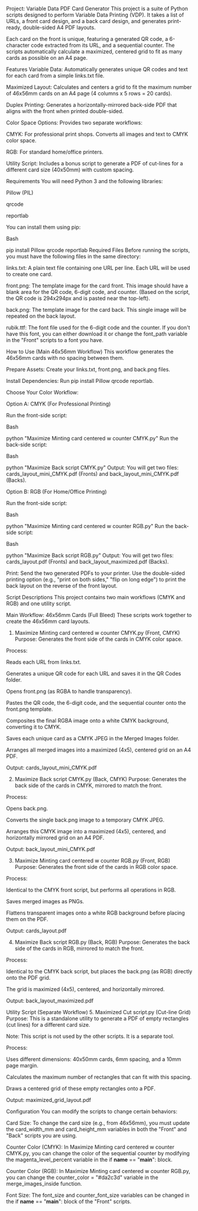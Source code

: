 Project: Variable Data PDF Card Generator
This project is a suite of Python scripts designed to perform Variable Data Printing (VDP). It takes a list of URLs, a front card design, and a back card design, and generates print-ready, double-sided A4 PDF layouts.

Each card on the front is unique, featuring a generated QR code, a 6-character code extracted from its URL, and a sequential counter. The scripts automatically calculate a maximized, centered grid to fit as many cards as possible on an A4 page.

Features
Variable Data: Automatically generates unique QR codes and text for each card from a simple links.txt file.

Maximized Layout: Calculates and centers a grid to fit the maximum number of 46x56mm cards on an A4 page (4 columns x 5 rows = 20 cards).

Duplex Printing: Generates a horizontally-mirrored back-side PDF that aligns with the front when printed double-sided.

Color Space Options: Provides two separate workflows:

CMYK: For professional print shops. Converts all images and text to CMYK color space.

RGB: For standard home/office printers.

Utility Script: Includes a bonus script to generate a PDF of cut-lines for a different card size (40x50mm) with custom spacing.

Requirements
You will need Python 3 and the following libraries:

Pillow (PIL)

qrcode

reportlab

You can install them using pip:

Bash

pip install Pillow qrcode reportlab
Required Files
Before running the scripts, you must have the following files in the same directory:

links.txt: A plain text file containing one URL per line. Each URL will be used to create one card.

front.png: The template image for the card front. This image should have a blank area for the QR code, 6-digit code, and counter. (Based on the script, the QR code is 294x294px and is pasted near the top-left).

back.png: The template image for the card back. This single image will be repeated on the back layout.

rubik.ttf: The font file used for the 6-digit code and the counter. If you don't have this font, you can either download it or change the font_path variable in the "Front" scripts to a font you have.

How to Use (Main 46x56mm Workflow)
This workflow generates the 46x56mm cards with no spacing between them.

Prepare Assets: Create your links.txt, front.png, and back.png files.

Install Dependencies: Run pip install Pillow qrcode reportlab.

Choose Your Color Workflow:

Option A: CMYK (For Professional Printing)

Run the front-side script:

Bash

python "Maximize Minting card centered w counter CMYK.py"
Run the back-side script:

Bash

python "Maximize Back script CMYK.py"
Output: You will get two files: cards_layout_mini_CMYK.pdf (Fronts) and back_layout_mini_CMYK.pdf (Backs).

Option B: RGB (For Home/Office Printing)

Run the front-side script:

Bash

python "Maximize Minting card centered w counter RGB.py"
Run the back-side script:

Bash

python "Maximize Back script RGB.py"
Output: You will get two files: cards_layout.pdf (Fronts) and back_layout_maximized.pdf (Backs).

Print: Send the two generated PDFs to your printer. Use the double-sided printing option (e.g., "print on both sides," "flip on long edge") to print the back layout on the reverse of the front layout.

Script Descriptions
This project contains two main workflows (CMYK and RGB) and one utility script.

Main Workflow: 46x56mm Cards (Full Bleed)
These scripts work together to create the 46x56mm card layouts.

1. Maximize Minting card centered w counter CMYK.py (Front, CMYK)
Purpose: Generates the front side of the cards in CMYK color space.

Process:

Reads each URL from links.txt.

Generates a unique QR code for each URL and saves it in the QR Codes folder.

Opens front.png (as RGBA to handle transparency).

Pastes the QR code, the 6-digit code, and the sequential counter onto the front.png template.

Composites the final RGBA image onto a white CMYK background, converting it to CMYK.

Saves each unique card as a CMYK JPEG in the Merged Images folder.

Arranges all merged images into a maximized (4x5), centered grid on an A4 PDF.

Output: cards_layout_mini_CMYK.pdf

2. Maximize Back script CMYK.py (Back, CMYK)
Purpose: Generates the back side of the cards in CMYK, mirrored to match the front.

Process:

Opens back.png.

Converts the single back.png image to a temporary CMYK JPEG.

Arranges this CMYK image into a maximized (4x5), centered, and horizontally mirrored grid on an A4 PDF.

Output: back_layout_mini_CMYK.pdf

3. Maximize Minting card centered w counter RGB.py (Front, RGB)
Purpose: Generates the front side of the cards in RGB color space.

Process:

Identical to the CMYK front script, but performs all operations in RGB.

Saves merged images as PNGs.

Flattens transparent images onto a white RGB background before placing them on the PDF.

Output: cards_layout.pdf

4. Maximize Back script RGB.py (Back, RGB)
Purpose: Generates the back side of the cards in RGB, mirrored to match the front.

Process:

Identical to the CMYK back script, but places the back.png (as RGB) directly onto the PDF grid.

The grid is maximized (4x5), centered, and horizontally mirrored.

Output: back_layout_maximized.pdf

Utility Script (Separate Workflow)
5. Maximized Cut script.py (Cut-line Grid)
Purpose: This is a standalone utility to generate a PDF of empty rectangles (cut lines) for a different card size.

Note: This script is not used by the other scripts. It is a separate tool.

Process:

Uses different dimensions: 40x50mm cards, 6mm spacing, and a 10mm page margin.

Calculates the maximum number of rectangles that can fit with this spacing.

Draws a centered grid of these empty rectangles onto a PDF.

Output: maximized_grid_layout.pdf

Configuration
You can modify the scripts to change certain behaviors:

Card Size: To change the card size (e.g., from 46x56mm), you must update the card_width_mm and card_height_mm variables in both the "Front" and "Back" scripts you are using.

Counter Color (CMYK): In Maximize Minting card centered w counter CMYK.py, you can change the color of the sequential counter by modifying the magenta_level_percent variable in the if __name__ == "__main__": block.

Counter Color (RGB): In Maximize Minting card centered w counter RGB.py, you can change the counter_color = "#da2c3d" variable in the merge_images_inside function.

Font Size: The font_size and counter_font_size variables can be changed in the if __name__ == "__main__": block of the "Front" scripts.